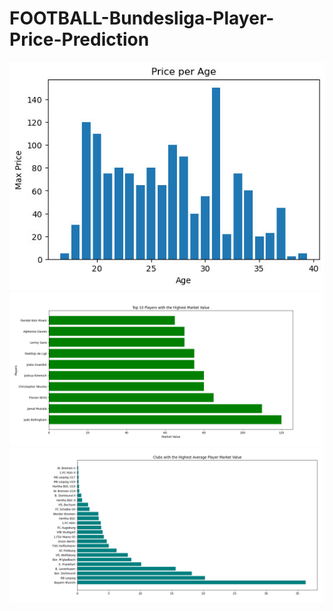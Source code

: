 # FOOTBALL-Bundesliga-Player-Price-Prediction

</head>
<body>
  <img src="z4762763903044_ac78e7ecbbc2cd6a7a4a0dec973e1d38.jpg" alt="Statistics of social networking sites used by students">
  <img src="chart 1.png">
  <img src="chart 2.png">
</body>
</html>
